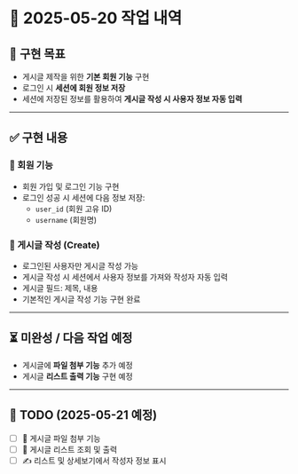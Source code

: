 # 📅 2025-05-20 작업 내역

## 🎯 구현 목표
- 게시글 제작을 위한 **기본 회원 기능** 구현
- 로그인 시 **세션에 회원 정보 저장**
- 세션에 저장된 정보를 활용하여 **게시글 작성 시 사용자 정보 자동 입력**

---

## ✅ 구현 내용

### 👤 회원 기능
- 회원 가입 및 로그인 기능 구현
- 로그인 성공 시 세션에 다음 정보 저장:
  - `user_id` (회원 고유 ID)
  - `username` (회원명)

### 📝 게시글 작성 (Create)
- 로그인된 사용자만 게시글 작성 가능
- 게시글 작성 시 세션에서 사용자 정보를 가져와 작성자 자동 입력
- 게시글 필드: 제목, 내용
- 기본적인 게시글 작성 기능 구현 완료

---

## ⏳ 미완성 / 다음 작업 예정
- 게시글에 **파일 첨부 기능** 추가 예정
- 게시글 **리스트 출력 기능** 구현 예정

---

## 📝 TODO (2025-05-21 예정)
- [ ] 📎 게시글 파일 첨부 기능
- [ ] 📄 게시글 리스트 조회 및 출력
- [ ] ✍️ 리스트 및 상세보기에서 작성자 정보 표시
